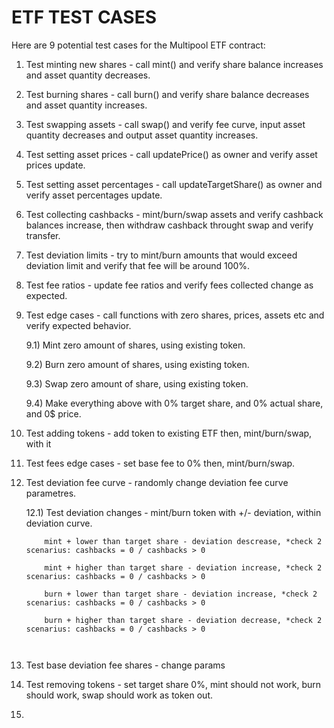 # ETF TEST CASES

Here are 9 potential test cases for the Multipool ETF contract:

1) Test minting new shares - call mint() and verify share balance increases and asset quantity decreases.

2) Test burning shares - call burn() and verify share balance decreases and asset quantity increases. 

3) Test swapping assets - call swap() and verify fee curve, input asset quantity decreases and output asset quantity increases.

4) Test setting asset prices - call updatePrice() as owner and verify asset prices update. 

5) Test setting asset percentages - call updateTargetShare() as owner and verify asset percentages update.

6) Test collecting cashbacks - mint/burn/swap assets and verify cashback balances increase, then withdraw cashback throught swap and verify transfer.

7) Test deviation limits - try to mint/burn amounts that would exceed deviation limit and verify that fee will be around 100%.

8) Test fee ratios - update fee ratios and verify fees collected change as expected. 

9) Test edge cases - call functions with zero shares, prices, assets etc and verify expected behavior.
    
    9.1) Mint zero amount of shares, using existing token.
    
    9.2) Burn zero amount of shares, using existing token.
    
    9.3) Swap zero amount of share, using existing token.
    
    9.4) Make everything above with 0% target share, and 0% actual share, and 0$ price.

10) Test adding tokens - add token to existing ETF then, mint/burn/swap, with it

11) Test fees edge cases - set base fee to 0% then, mint/burn/swap.

12) Test deviation fee curve - randomly change deviation fee curve parametres.

    12.1) Test deviation changes - mint/burn token with +/- deviation, within deviation curve.
    ```
        mint + lower than target share - deviation descrease, *check 2 scenarius: cashbacks = 0 / cashbacks > 0

        mint + higher than target share - deviation increase, *check 2 scenarius: cashbacks = 0 / cashbacks > 0
        
        burn + lower than target share - deviation increase, *check 2 scenarius: cashbacks = 0 / cashbacks > 0

        burn + higher than target share - deviation decrease, *check 2 scenarius: cashbacks = 0 / cashbacks > 0
        
        
    ```



13) Test base deviation fee shares - change params 

14) Test removing tokens - set target share 0%, mint should not work, burn should work, swap should work as token out.

15) 